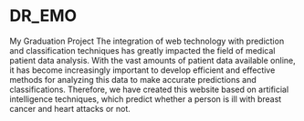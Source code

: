 # DR_EMO
My Graduation Project
The integration of web technology with prediction and classification techniques has greatly impacted the field of medical patient data analysis. With the vast amounts of patient data available online, it has become increasingly important to develop efficient and effective methods for analyzing this data to make accurate predictions and classifications.
Therefore, we have created this website based on artificial intelligence techniques, which predict whether a person is ill with breast cancer and heart attacks or not.
